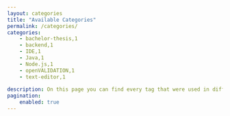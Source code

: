 ```yaml
---
layout: categories
title: "Available Categories"
permalink: /categories/
categories: 
    - bachelor-thesis,1
    - backend,1
    - IDE,1
    - Java,1
    - Node.js,1
    - openVALIDATION,1
    - text-editor,1
    
description: On this page you can find every tag that were used in different posts.
pagination:
    enabled: true
---
```

